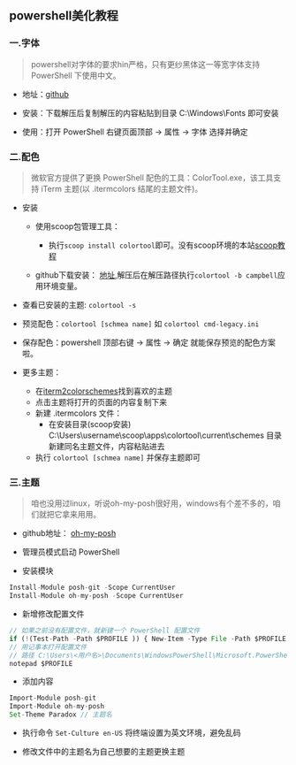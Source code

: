 ## powershell美化教程

### 一.字体

> powershell对字体的要求hin严格，只有更纱黑体这一等宽字体支持 PowerShell 下使用中文。

* 地址：[github](https://link.zhihu.com/?target=https%3A//github.com/be5invis/Sarasa-Gothic/releases)

* 安装：下载解压后复制解压的内容粘贴到目录 C:\Windows\Fonts 即可安装

* 使用：打开 PowerShell 右键页面顶部 -> 属性 -> 字体 选择并确定

### 二.配色

> 微软官方提供了更换 PowerShell 配色的工具：ColorTool.exe，该工具支持 iTerm 主题(以 .itermcolors 结尾的主题文件)。

* 安装
  * 使用scoop包管理工具：
    * 执行`scoop install colortool`即可。没有scoop环境的本站[scoop教程](./工具/scoop.md)

  * github下载安装：
    [地址](https://github.com/Microsoft/console/releases),解压后在解压路径执行`colortool -b campbell`应用环境变量。

* 查看已安装的主题: `colortool -s`

* 预览配色：`colortool [schmea name]` 如 `colortool cmd-legacy.ini`

* 保存配色：powershell 顶部右键 -> 属性 -> 确定 就能保存预览的配色方案啦。

* 更多主题：
  * 在[iterm2colorschemes](https://iterm2colorschemes.com/)找到喜欢的主题
  * 点击主题将打开的页面的内容复制下来
  * 新建 .itermcolors 文件：
    * 在安装目录(scoop安装) C:\Users\username\scoop\apps\colortool\current\schemes 目录新建同名主题文件，内容粘贴进去
  * 执行 `colortool [schmea name]` 并保存主题即可

### 三.主题

> 咱也没用过linux，听说oh-my-posh很好用，windows有个差不多的，咱们就把它拿来用用。

* github地址： [oh-my-posh](https://github.com/JanDeDobbeleer/oh-my-posh)

* 管理员模式启动 PowerShell

* 安装模块
```js
Install-Module posh-git -Scope CurrentUser
Install-Module oh-my-posh -Scope CurrentUser
```

* 新增修改配置文件
```js
// 如果之前没有配置文件，就新建一个 PowerShell 配置文件
if (!(Test-Path -Path $PROFILE )) { New-Item -Type File -Path $PROFILE -Force }
// 用记事本打开配置文件
// 路径 C:\Users\<用户名>\Documents\WindowsPowerShell\Microsoft.PowerShell_profile.ps1
notepad $PROFILE
```

* 添加内容
```js
Import-Module posh-git
Import-Module oh-my-posh
Set-Theme Paradox // 主题名
```

* 执行命令 `Set-Culture en-US` 将终端设置为英文环境，避免乱码

* 修改文件中的主题名为自己想要的主题更换主题